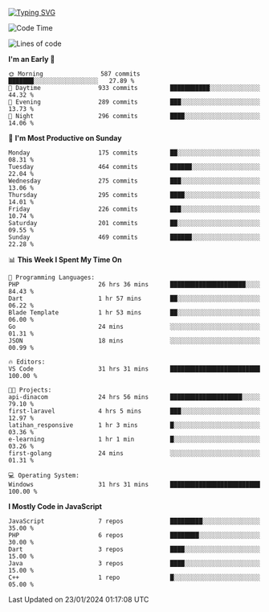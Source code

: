 [![Typing SVG](https://readme-typing-svg.demolab.com?font=Fira+Code&pause=1000&color=F7F7F7&random=false&width=435&lines=Hi+%F0%9F%91%8B%2C+I'm+Rafiu+Sidqi;Junior+Backend+Developer)](https://git.io/typing-svg)
<!--START_SECTION:waka-->
![Code Time](http://img.shields.io/badge/Code%20Time-116%20hrs%202%20mins-blue)

![Lines of code](https://img.shields.io/badge/From%20Hello%20World%20I%27ve%20Written-639.8%20thousand%20lines%20of%20code-blue)

**I'm an Early 🐤** 

```text
🌞 Morning                587 commits         ███████░░░░░░░░░░░░░░░░░░   27.89 % 
🌆 Daytime                933 commits         ███████████░░░░░░░░░░░░░░   44.32 % 
🌃 Evening                289 commits         ███░░░░░░░░░░░░░░░░░░░░░░   13.73 % 
🌙 Night                  296 commits         ████░░░░░░░░░░░░░░░░░░░░░   14.06 % 
```
📅 **I'm Most Productive on Sunday** 

```text
Monday                   175 commits         ██░░░░░░░░░░░░░░░░░░░░░░░   08.31 % 
Tuesday                  464 commits         ██████░░░░░░░░░░░░░░░░░░░   22.04 % 
Wednesday                275 commits         ███░░░░░░░░░░░░░░░░░░░░░░   13.06 % 
Thursday                 295 commits         ████░░░░░░░░░░░░░░░░░░░░░   14.01 % 
Friday                   226 commits         ███░░░░░░░░░░░░░░░░░░░░░░   10.74 % 
Saturday                 201 commits         ██░░░░░░░░░░░░░░░░░░░░░░░   09.55 % 
Sunday                   469 commits         ██████░░░░░░░░░░░░░░░░░░░   22.28 % 
```


📊 **This Week I Spent My Time On** 

```text
💬 Programming Languages: 
PHP                      26 hrs 36 mins      █████████████████████░░░░   84.43 % 
Dart                     1 hr 57 mins        ██░░░░░░░░░░░░░░░░░░░░░░░   06.22 % 
Blade Template           1 hr 53 mins        ██░░░░░░░░░░░░░░░░░░░░░░░   06.00 % 
Go                       24 mins             ░░░░░░░░░░░░░░░░░░░░░░░░░   01.31 % 
JSON                     18 mins             ░░░░░░░░░░░░░░░░░░░░░░░░░   00.99 % 

🔥 Editors: 
VS Code                  31 hrs 31 mins      █████████████████████████   100.00 % 

🐱‍💻 Projects: 
api-dinacom              24 hrs 56 mins      ████████████████████░░░░░   79.10 % 
first-laravel            4 hrs 5 mins        ███░░░░░░░░░░░░░░░░░░░░░░   12.97 % 
latihan_responsive       1 hr 3 mins         █░░░░░░░░░░░░░░░░░░░░░░░░   03.36 % 
e-learning               1 hr 1 min          █░░░░░░░░░░░░░░░░░░░░░░░░   03.26 % 
first-golang             24 mins             ░░░░░░░░░░░░░░░░░░░░░░░░░   01.31 % 

💻 Operating System: 
Windows                  31 hrs 31 mins      █████████████████████████   100.00 % 
```

**I Mostly Code in JavaScript** 

```text
JavaScript               7 repos             █████████░░░░░░░░░░░░░░░░   35.00 % 
PHP                      6 repos             ████████░░░░░░░░░░░░░░░░░   30.00 % 
Dart                     3 repos             ████░░░░░░░░░░░░░░░░░░░░░   15.00 % 
Java                     3 repos             ████░░░░░░░░░░░░░░░░░░░░░   15.00 % 
C++                      1 repo              █░░░░░░░░░░░░░░░░░░░░░░░░   05.00 % 
```




 Last Updated on 23/01/2024 01:17:08 UTC
<!--END_SECTION:waka-->
